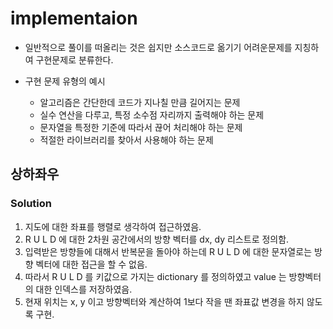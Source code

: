 # implementaion

* 일반적으로 풀이를 떠올리는 것은 쉽지만 소스코드로 옮기기 어려운문제를 지칭하여 구현문제로 분류한다.

* 구현 문제 유형의 예시
  * 알고리즘은 간단한데 코드가 지나칠 만큼 길어지는 문제
  * 실수 연산을 다루고, 특정 소수점 자리까지 출력해야 하는 문제
  * 문자열을 특정한 기준에 따라서 끊어 처리해야 하는 문제
  * 적절한 라이브러리를 찾아서 사용해야 하는 문제

## 상하좌우

### Solution

1. 지도에 대한 좌표를 행렬로 생각하여 접근하였음.
2. R U L D 에 대한 2차원 공간에서의 방향 벡터를 dx, dy 리스트로 정의함.
3. 입력받은 방향들에 대해서 반복문을 돌아야 하는데 R U L D 에 대한 문자열로는 방향 벡터에 대한 접근을 할 수 없음.
4. 따라서 R U L D 를 키값으로 가지는 dictionary 를 정의하였고 value 는 방향벡터의 대한 인덱스를 저장하였음.
5. 현재 위치는 x, y 이고 방향벡터와 계산하여 1보다 작을 땐 좌표값 변경을 하지 않도록 구현.